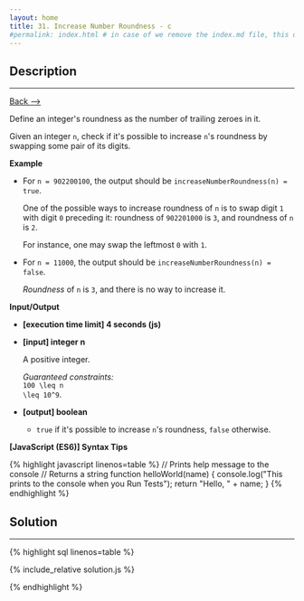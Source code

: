```yaml
---
layout: home
title: 31. Increase Number Roundness - c
#permalink: index.html # in case of we remove the index.md file, this doc will be the index page
---
```


<div class="row">
<div class="columnStmt" markdown="1">

## Description

---

[Back --> ](../README.md)

Define an integer's roundness as the number of trailing zeroes in it.

Given an integer <code>n</code>, check if it's possible to increase <code>n</code>'s roundness by swapping some pair of its digits.

**Example**

- For <code>n = 902200100</code>, the output should be
  <code>increaseNumberRoundness(n) = true</code>.

  One of the possible ways to increase roundness of <code>n</code> is to swap digit <code>1</code> with digit <code>0</code> preceding it: roundness of <code>902201000</code> is <code>3</code>, and roundness of <code>n</code> is <code>2</code>.

  For instance, one may swap the leftmost <code>0</code> with <code>1</code>.

- For <code>n = 11000</code>, the output should be
  <code>increaseNumberRoundness(n) = false</code>.

  _Roundness_ of <code>n</code> is <code>3</code>, and there is no way to increase it.

**Input/Output**

- **[execution time limit] 4 seconds (js)**

- **[input] integer n**

  A positive integer.

  _Guaranteed constraints:_<br>
  <code type='math/tex'>100 \leq n \leq 10^9</code>.

- **[output] boolean**
  - <code>true</code> if it's possible to increase <code>n</code>'s roundness, <code>false</code> otherwise.

**[JavaScript (ES6)] Syntax Tips**

{% highlight javascript linenos=table %}
// Prints help message to the console
// Returns a string
function helloWorld(name) {
console.log("This prints to the console when you Run Tests");
return "Hello, " + name;
}
{% endhighlight %}

</div>
<div class="columnSol" markdown="1">

## Solution

---

{% highlight sql linenos=table %}

{% include_relative solution.js %}

{% endhighlight %}

</div>
</div>
